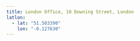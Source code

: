 ```yaml
---
title: London Office, 10 Downing Street, London
latlon:
  - lat: "51.503390"
    lon: "-0.127630"
---
```


